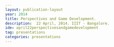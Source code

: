 ```yaml
---
layout: publication-layout
year: 2014
title: Perspectives and Game Development.
description:  22 April, 2014. IIIT - Bangalore.
ide: april22perspectivesandgamedevelopment
tag: presentations
categories: presentations
---
```

